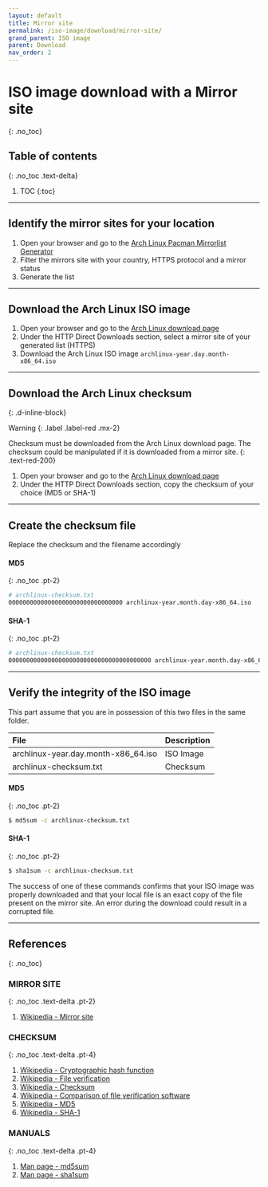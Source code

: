 ```yaml
---
layout: default
title: Mirror site
permalink: /iso-image/download/mirror-site/
grand_parent: ISO image
parent: Download
nav_order: 2
---
```


# ISO image download with a Mirror site
{: .no_toc}

## Table of contents
{: .no_toc .text-delta}

1. TOC
{:toc}

---

## Identify the mirror sites for your location

1. Open your browser and go to the [Arch Linux Pacman Mirrorlist Generator](https://www.archlinux.org/mirrorlist/)
1. Filter the mirrors site with your country, HTTPS protocol and a mirror status
1. Generate the list

---

## Download the Arch Linux ISO image

1. Open your browser and go to the [Arch Linux download page](https://www.archlinux.org/download/)
1. Under the HTTP Direct Downloads section, select a mirror site of your generated list (HTTPS)
1. Download the Arch Linux ISO image `archlinux-year.day.month-x86_64.iso`

---

## Download the Arch Linux checksum
{: .d-inline-block}

Warning
{: .label .label-red .mx-2}

Checksum must be downloaded from the Arch Linux download page. The checksum could be manipulated if it is downloaded from a mirror site.
{: .text-red-200}

1. Open your browser and go to the [Arch Linux download page](https://www.archlinux.org/download/)
1. Under the HTTP Direct Downloads section, copy the checksum of your choice (MD5 or SHA-1)

---

## Create the checksum file

Replace the checksum and the filename accordingly

#### MD5
{: .no_toc .pt-2}

```bash
# archlinux-checksum.txt
00000000000000000000000000000000 archlinux-year.month.day-x86_64.iso
```

#### SHA-1
{: .no_toc .pt-2}

```bash
# archlinux-checksum.txt
0000000000000000000000000000000000000000 archlinux-year.month.day-x86_64.iso
```

---

## Verify the integrity of the ISO image

This part assume that you are in possession of this two files in the same folder.

| File                                    | Description |
| :-------------------------------------- | :---------- |
| archlinux-year.day.month-x86_64.iso     | ISO Image   |
| archlinux-checksum.txt                  | Checksum    |

#### MD5
{: .no_toc .pt-2}

```bash
$ md5sum -c archlinux-checksum.txt
```

#### SHA-1
{: .no_toc .pt-2}

```bash
$ sha1sum -c archlinux-checksum.txt
```

The success of one of these commands confirms that your ISO image was properly downloaded and that your local file is an exact copy of the file present on the mirror site. An error during the download could result in a corrupted file.

---

## References
{: .no_toc}

### MIRROR SITE
{: .no_toc .text-delta .pt-2}

1. [Wikipedia - Mirror site](https://en.wikipedia.org/wiki/Mirror_site)

### CHECKSUM
{: .no_toc .text-delta .pt-4}

1. [Wikipedia - Cryptographic hash function](https://en.wikipedia.org/wiki/Cryptographic_hash_function)
1. [Wikipedia - File verification](https://en.wikipedia.org/wiki/File_verification)
1. [Wikipedia - Checksum](https://en.wikipedia.org/wiki/Checksum)
1. [Wikipedia - Comparison of file verification software](https://en.wikipedia.org/wiki/Comparison_of_file_verification_software)
1. [Wikipedia - MD5](https://en.wikipedia.org/wiki/MD5)
1. [Wikipedia - SHA-1](https://en.wikipedia.org/wiki/SHA-1)

### MANUALS
{: .no_toc .text-delta .pt-4}

1. [Man page - md5sum](https://jlk.fjfi.cvut.cz/arch/manpages/man/core/coreutils/md5sum.1.en)
1. [Man page - sha1sum](https://jlk.fjfi.cvut.cz/arch/manpages/man/core/coreutils/sha1sum.1.en)

